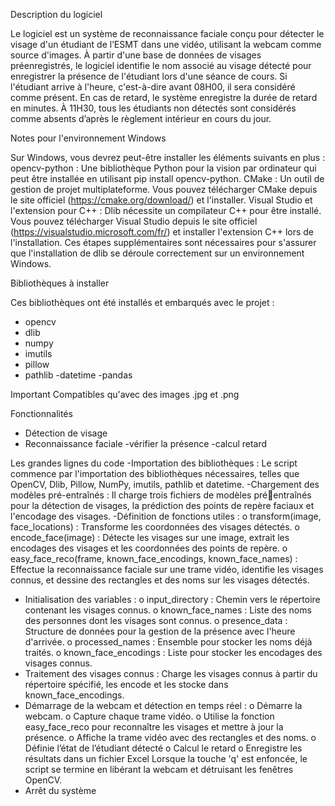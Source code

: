 Description du logiciel



Le logiciel est un système de reconnaissance faciale conçu pour détecter le visage d'un 
étudiant de l’ESMT dans une vidéo, utilisant la webcam comme source d'images. À partir 
d'une base de données de visages préenregistrés, le logiciel identifie le nom associé au 
visage détecté pour enregistrer la présence de l'étudiant lors d'une séance de cours. Si 
l'étudiant arrive à l'heure, c'est-à-dire avant 08H00, il sera considéré comme présent. En cas 
de retard, le système enregistre la durée de retard en minutes. À 11H30, tous les étudiants 
non détectés sont considérés comme absents d’après le règlement intérieur en cours du 
jour.


Notes pour l'environnement Windows 


Sur Windows, vous devrez peut-être installer les éléments suivants en plus :
opencv-python : Une bibliothèque Python pour la vision par ordinateur qui peut être 
installée en utilisant pip install opencv-python.
CMake : Un outil de gestion de projet multiplateforme. Vous pouvez télécharger CMake 
depuis le site officiel (https://cmake.org/download/) et l'installer.
Visual Studio et l'extension pour C++ : Dlib nécessite un compilateur C++ pour être installé. 
Vous pouvez télécharger Visual Studio depuis le site officiel 
(https://visualstudio.microsoft.com/fr/) et installer l'extension C++ lors de l'installation.
Ces étapes supplémentaires sont nécessaires pour s'assurer que l'installation de dlib se 
déroule correctement sur un environnement Windows.

Bibliothèques à installer


Ces bibliothèques ont été installés et embarqués avec le projet :
- opencv
- dlib
- numpy
- imutils
- pillow
- pathlib
-datetime
-pandas


Important
Compatibles qu'avec des images .jpg et .png


Fonctionnalités
- Détection de visage
- Reconnaissance faciale
-vérifier la présence
-calcul retard

Les grandes lignes du code 
 -Importation des bibliothèques : Le script commence par l'importation des 
bibliothèques nécessaires, telles que OpenCV, Dlib, Pillow, NumPy, imutils, pathlib et 
datetime.
 -Chargement des modèles pré-entraînés : Il charge trois fichiers de modèles préentraînés pour la détection de visages, la prédiction des points de repère faciaux et 
l'encodage des visages.
 -Définition de fonctions utiles :
o transform(image, face_locations) : Transforme les coordonnées des visages 
détectés.
o encode_face(image) : Détecte les visages sur une image, extrait les 
encodages des visages et les coordonnées des points de repère.
o easy_face_reco(frame, known_face_encodings, known_face_names) : 
Effectue la reconnaissance faciale sur une trame vidéo, identifie les visages 
connus, et dessine des rectangles et des noms sur les visages détectés.
 - Initialisation des variables :
o input_directory : Chemin vers le répertoire contenant les visages connus.
o known_face_names : Liste des noms des personnes dont les visages sont 
connus.
o presence_data : Structure de données pour la gestion de la présence avec 
l'heure d'arrivée.
o processed_names : Ensemble pour stocker les noms déjà traités.
o known_face_encodings : Liste pour stocker les encodages des visages 
connus.
- Traitement des visages connus : Charge les visages connus à partir du répertoire 
spécifié, les encode et les stocke dans known_face_encodings.
- Démarrage de la webcam et détection en temps réel :
o Démarre la webcam.
o Capture chaque trame vidéo.
o Utilise la fonction easy_face_reco pour reconnaître les visages et mettre à 
jour la présence.
o Affiche la trame vidéo avec des rectangles et des noms.
o Définie l’état de l’étudiant détecté 
o Calcul le retard
o Enregistre les résultats dans un fichier Excel
Lorsque la touche 'q' est enfoncée, le script se termine en libérant la webcam et détruisant 
les fenêtres OpenCV.
- Arrêt du système
